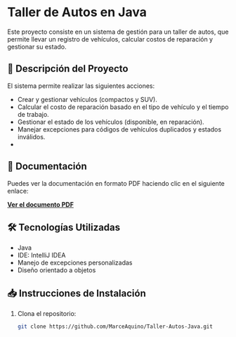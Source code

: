 # Taller de Autos en Java

Este proyecto consiste en un sistema de gestión para un taller de autos, que permite llevar un registro de vehículos, calcular costos de reparación y gestionar su estado.

## 🚗 Descripción del Proyecto

El sistema permite realizar las siguientes acciones:
- Crear y gestionar vehículos (compactos y SUV).
- Calcular el costo de reparación basado en el tipo de vehículo y el tiempo de trabajo.
- Gestionar el estado de los vehículos (disponible, en reparación).
- Manejar excepciones para códigos de vehículos duplicados y estados inválidos.
- 
## 📄 Documentación

Puedes ver la documentación en formato PDF haciendo clic en el siguiente enlace:

[**Ver el documento PDF**](https://github.com/MarceAquino/Modelo-de-Parcial-3-/blob/main/src/docs/Tercer%20Modelo%20de%20Parcial.pdf)

## 🛠️ Tecnologías Utilizadas

- Java
- IDE: IntelliJ IDEA
- Manejo de excepciones personalizadas
- Diseño orientado a objetos

## 📥 Instrucciones de Instalación

1. Clona el repositorio:
   ```bash
   git clone https://github.com/MarceAquino/Taller-Autos-Java.git
